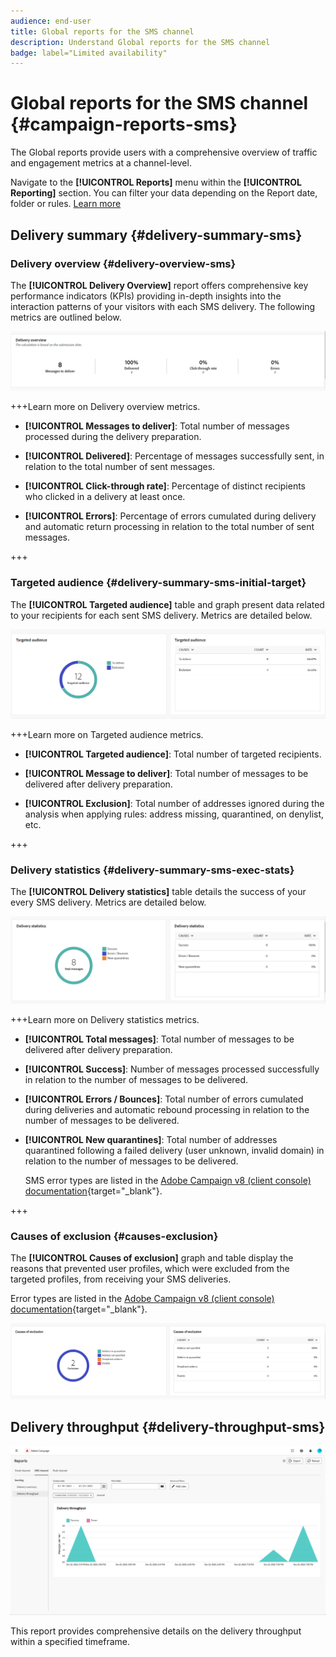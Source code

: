 ```yaml
---
audience: end-user
title: Global reports for the SMS channel
description: Understand Global reports for the SMS channel
badge: label="Limited availability"
---
```

# Global reports for the SMS channel {#campaign-reports-sms}

The Global reports provide users with a comprehensive overview of traffic and engagement metrics at a channel-level.

Navigate to the **[!UICONTROL Reports]** menu within the **[!UICONTROL Reporting]** section. You can filter your data depending on the Report date, folder or rules. [Learn more](global-reports.md)

## Delivery summary {#delivery-summary-sms}

### Delivery overview {#delivery-overview-sms}

The **[!UICONTROL Delivery Overview]** report offers comprehensive key performance indicators (KPIs) providing in-depth insights into the interaction patterns of your visitors with each SMS delivery. The following metrics are outlined below.
    
![](assets/global_report_sms_delivery_overview.png)

+++Learn more on Delivery overview metrics.

* **[!UICONTROL Messages to deliver]**: Total number of messages processed during the delivery preparation.

* **[!UICONTROL Delivered]**: Percentage of messages successfully sent, in relation to the total number of sent messages.

* **[!UICONTROL Click-through rate]**: Percentage of distinct recipients who clicked in a delivery at least once.

* **[!UICONTROL Errors]**: Percentage of errors cumulated during delivery and automatic return processing in relation to the total number of sent messages.

+++

### Targeted audience {#delivery-summary-sms-initial-target}

The **[!UICONTROL Targeted audience]** table and graph present data related to your recipients for each sent SMS delivery. Metrics are detailed below.

![](assets/global_report_sms_targeted_audience.png)

+++Learn more on Targeted audience metrics.

* **[!UICONTROL Targeted audience]**: Total number of targeted recipients.

* **[!UICONTROL Message to deliver]**: Total number of messages to be delivered after delivery preparation.

* **[!UICONTROL Exclusion]**: Total number of addresses ignored during the analysis when applying rules: address missing, quarantined, on denylist, etc.

+++

### Delivery statistics {#delivery-summary-sms-exec-stats}

The **[!UICONTROL Delivery statistics]** table details the success of your every SMS delivery. Metrics are detailed below.

![](assets/global_report_sms_delivery_statistics.png)

+++Learn more on Delivery statistics metrics.

* **[!UICONTROL Total messages]**: Total number of messages to be delivered after delivery preparation.

* **[!UICONTROL Success]**: Number of messages processed successfully in relation to the number of messages to be delivered.

* **[!UICONTROL Errors / Bounces]**: Total number of errors cumulated during deliveries and automatic rebound processing in relation to the number of messages to be delivered.

* **[!UICONTROL New quarantines]**: Total number of addresses quarantined following a failed delivery (user unknown, invalid domain) in relation to the number of messages to be delivered.

    SMS error types are listed in the [Adobe Campaign v8 (client console) documentation](https://experienceleague.adobe.com/docs/campaign/campaign-v8/send/failures/delivery-failures.html#sms-quarantines){target="_blank"}.

+++

### Causes of exclusion {#causes-exclusion}

The **[!UICONTROL Causes of exclusion]** graph and table display the reasons that prevented user profiles, which were excluded from the targeted profiles, from receiving your SMS deliveries.

Error types are listed in the [Adobe Campaign v8 (client console) documentation](https://experienceleague.adobe.com/docs/campaign/campaign-v8/send/failures/delivery-failures.html#email-error-types){target="_blank"}.

![](assets/global_report_sms_causes_exclusion.png)

## Delivery throughput {#delivery-throughput-sms}

![](assets/global_report_sms_delivery_throughput.png)

This report provides comprehensive details on the delivery throughput within a specified timeframe.
